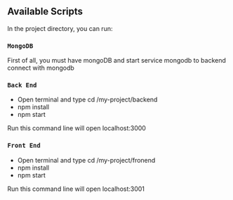 

## Available Scripts

In the project directory, you can run:

### `MongoDB`

First of all, you must have mongoDB and start service mongodb to backend connect with mongodb

### `Back End`
- Open terminal and type cd /my-project/backend
 - npm install
 - npm start

 Run this command line will open localhost:3000

### `Front End`
- Open terminal and type cd /my-project/fronend
 - npm install
 - npm start

 Run this command line will open localhost:3001
